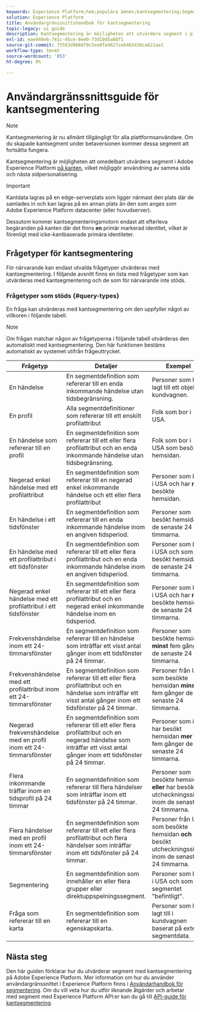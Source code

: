 ```yaml
---
keywords: Experience Platform;hem;populära ämnen;kantsegmentering;Segmentering;Segmenteringstjänst;segmenteringstjänst;ui guide;streaming edge;
solution: Experience Platform
title: Användargränssnittshandbok för kantsegmentering
topic-legacy: ui guide
description: Kantsegmentering är möjligheten att utvärdera segment i plattformen direkt, vilket möjliggör användning av samma sida och nästa sida.
exl-id: eae948e6-741c-45ce-8e40-73d10d5a88f1
source-git-commit: 75583d9688f0c5ee0fe4627ce64b5436ca621aa1
workflow-type: tm+mt
source-wordcount: '853'
ht-degree: 0%

---
```


# Användargränssnittsguide för kantsegmentering

>[!NOTE]
>
>Kantsegmentering är nu allmänt tillgängligt för alla plattformsanvändare. Om du skapade kantsegment under betaversionen kommer dessa segment att fortsätta fungera.

Kantsegmentering är möjligheten att omedelbart utvärdera segment i Adobe Experience Platform [på kanten](../../edge/home.md), vilket möjliggör användning av samma sida och nästa sidpersonalisering.

>[!IMPORTANT]
>
> Kantdata lagras på en edge-serverplats som ligger närmast den plats där de samlades in och kan lagras på en annan plats än den som anges som Adobe Experience Platform datacenter (eller huvudserver).
>
> Dessutom kommer kantsegmenteringsmotorn endast att efterleva begäranden på kanten där det finns **en** primär markerad identitet, vilket är förenligt med icke-kantbaserade primära identiteter.

## Frågetyper för kantsegmentering

För närvarande kan endast utvalda frågetyper utvärderas med kantsegmentering. I följande avsnitt finns en lista med frågetyper som kan utvärderas med kantsegmentering och de som för närvarande inte stöds.

### Frågetyper som stöds {#query-types}

En fråga kan utvärderas med kantsegmentering om den uppfyller något av villkoren i följande tabell.

>[!NOTE]
>
>Om frågan matchar någon av frågetyperna i följande tabell utvärderas den automatiskt med kantsegmentering. Den här funktionen bestäms automatiskt av systemet utifrån frågeuttrycket.

| Frågetyp | Detaljer | Exempel | PQL-exempel |
| ---------- | ------- | ------- | ----------- |
| En händelse | En segmentdefinition som refererar till en enda inkommande händelse utan tidsbegränsning. | Personer som har lagt till ett objekt i kundvagnen. | `chain(xEvent, timestamp, [A: WHAT(eventType = "addToCart")])` |
| En profil | Alla segmentdefinitioner som refererar till ett enskilt profilattribut | Folk som bor i USA. | `homeAddress.countryCode = "US"` |
| En händelse som refererar till en profil | En segmentdefinition som refererar till ett eller flera profilattribut och en enda inkommande händelse utan tidsbegränsning. | Folk som bor i USA som besökte hemsidan. | `homeAddress.countryCode = "US" and chain(xEvent, timestamp, [A: WHAT(eventType = "addToCart")])` |
| Negerad enkel händelse med ett profilattribut | En segmentdefinition som refererar till en negerad enkel inkommande händelse och ett eller flera profilattribut | Personer som bor i USA och har **not** besökte hemsidan. | `not(chain(xEvent, timestamp, [A: WHAT(eventType = "homePageView")]))` |
| En händelse i ett tidsfönster | En segmentdefinition som refererar till en enda inkommande händelse inom en angiven tidsperiod. | Personer som besökt hemsidan de senaste 24 timmarna. | `chain(xEvent, timestamp, [X: WHAT(eventType = "addToCart") WHEN(< 8 days before now)])` |
| En händelse med ett profilattribut i ett tidsfönster | En segmentdefinition som refererar till ett eller flera profilattribut och en enda inkommande händelse inom en angiven tidsperiod. | Personer som bor i USA och som har besökt hemsidan de senaste 24 timmarna. | `homeAddress.countryCode = "US" and chain(xEvent, timestamp, [X: WHAT(eventType = "addToCart") WHEN(< 8 days before now)])` |
| Negerad enkel händelse med ett profilattribut i ett tidsfönster | En segmentdefinition som refererar till ett eller flera profilattribut och en negerad enkel inkommande händelse inom en tidsperiod. | Personer som bor i USA och har **not** besökte hemsidan de senaste 24 timmarna. | `homeAddress.countryCode = "US" and not(chain(xEvent, timestamp, [X: WHAT(eventType = "addToCart") WHEN(< 8 days before now)]))` |
| Frekvenshändelse inom ett 24-timmarsfönster | En segmentdefinition som refererar till en händelse som inträffar ett visst antal gånger inom ett tidsfönster på 24 timmar. | Personer som besökte hemsidan **minst** fem gånger de senaste 24 timmarna. | `chain(xEvent, timestamp, [A: WHAT(eventType = "homePageView") WHEN(< 24 hours before now) COUNT(5) ] )` |
| Frekvenshändelse med ett profilattribut inom ett 24-timmarsfönster | En segmentdefinition som refererar till ett eller flera profilattribut och en händelse som inträffar ett visst antal gånger inom ett tidsfönster på 24 timmar. | Personer från USA som besökte hemsidan **minst** fem gånger de senaste 24 timmarna. | `homeAddress.countryCode = "US" and chain(xEvent, timestamp, [A: WHAT(eventType = "homePageView") WHEN(< 24 hours before now) COUNT(5) ] )` |
| Negerad frekvenshändelse med en profil inom ett 24-timmarsfönster | En segmentdefinition som refererar till ett eller flera profilattribut och en negerad händelse som inträffar ett visst antal gånger inom ett tidsfönster på 24 timmar. | Personer som inte har besökt hemsidan **mer** än fem gånger de senaste 24 timmarna. | `not(chain(xEvent, timestamp, [A: WHAT(eventType = "homePageView") WHEN(< 24 hours before now) COUNT(5) ] ))` |
| Flera inkommande träffar inom en tidsprofil på 24 timmar | En segmentdefinition som refererar till flera händelser som inträffar inom ett tidsfönster på 24 timmar. | Personer som besökte hemsidan **eller** har besökt utcheckningssidan inom de senaste 24 timmarna. | `chain(xEvent, timestamp, [X: WHAT(eventType = "homePageView") WHEN(< 24 hours before now)]) and chain(xEvent, timestamp, [X: WHAT(eventType = "checkoutPageView") WHEN(< 24 hours before now)])` |
| Flera händelser med en profil inom ett 24-timmarsfönster | En segmentdefinition som refererar till ett eller flera profilattribut och flera händelser som inträffar inom ett tidsfönster på 24 timmar. | Personer från USA som besökte hemsidan **och** har besökt utcheckningssidan inom de senaste 24 timmarna. | `homeAddress.countryCode = "US" and chain(xEvent, timestamp, [X: WHAT(eventType = "homePageView") WHEN(< 24 hours before now)]) and chain(xEvent, timestamp, [X: WHAT(eventType = "checkoutPageView") WHEN(< 24 hours before now)])` |
| Segmentering | En segmentdefinition som innehåller en eller flera grupper eller direktuppspelningssegment. | Personer som bor i USA och som är i segmentet &quot;befintligt&quot;. | `homeAddress.countryCode = "US" and inSegment("existing segment")` |
| Fråga som refererar till en karta | En segmentdefinition som refererar till en egenskapskarta. | Personer som har lagt till i kundvagnen baserat på externa segmentdata. | `chain(xEvent, timestamp, [A: WHAT(eventType = "addToCart") WHERE(externalSegmentMapProperty.values().exists(stringProperty="active"))])` |

## Nästa steg

Den här guiden förklarar hur du utvärderar segment med kantsegmentering på Adobe Experience Platform. Mer information om hur du använder användargränssnittet i Experience Platform finns i [Användarhandbok för segmentering](./overview.md). Om du vill veta hur du utför liknande åtgärder och arbetar med segment med Experience Platform API:er kan du gå till [API-guide för kantsegmentering](../api/edge-segmentation.md).
